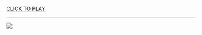 
<a href="https://premium76.site?title=unblocked_games_6x6&ref=13M">CLICK TO PLAY</a></h3>
<hr>

<a href="https://premium76.site?title=unblocked_games_6x6&ref=13M"><img src="https://clearcache.store/games.png"></a>


